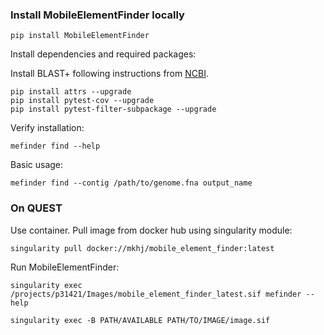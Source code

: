 ### Install MobileElementFinder locally

    pip install MobileElementFinder

Install dependencies and required packages:

  Install BLAST+ following instructions from [NCBI](https://www.ncbi.nlm.nih.gov/books/NBK569861/).

    pip install attrs --upgrade
    pip install pytest-cov --upgrade
    pip install pytest-filter-subpackage --upgrade

Verify installation:
    
    mefinder find --help

Basic usage:

    mefinder find --contig /path/to/genome.fna output_name
    
### On QUEST

Use container. Pull image from docker hub using singularity module: 

    singularity pull docker://mkhj/mobile_element_finder:latest
    
Run MobileElementFinder:

    singularity exec /projects/p31421/Images/mobile_element_finder_latest.sif mefinder --help
    
    singularity exec -B PATH/AVAILABLE PATH/TO/IMAGE/image.sif

